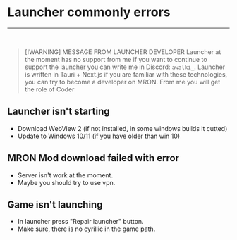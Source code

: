 # Launcher commonly errors

<hr/>
<br/>

> [!WARNING] MESSAGE FROM LAUNCHER DEVELOPER
> Launcher at the moment has no support from me if you want to continue to support the launcher you can write me in Discord: `awalki_`.
Launcher is written in Tauri + Next.js if you are familiar with these technologies, you can try to become a developer on MRON. From me you will get the role of Coder



## Launcher isn't starting
- Download WebView 2 (if not installed, in some windows builds it cutted)
- Update to Windows 10/11 (if you have older than win 10)

## MRON Mod download failed with error
- Server isn't work at the moment.
- Maybe you should try to use vpn.

## Game isn't launching
  - In launcher press "Repair launcher" button.
- Make sure, there is no cyrillic in the game path.